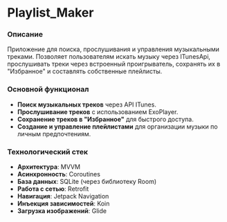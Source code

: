 # Playlist_Maker

### Описание
Приложение для поиска, прослушивания и управления музыкальными треками. Позволяет пользователям искать музыку через ITunesApi, прослушивать треки через встроенный проигрыватель, сохранять их в "Избранное" и составлять собственные плейлисты.

### Основной функционал
- **Поиск музыкальных треков** через API ITunes.
- **Прослушивание треков** с использованием ExoPlayer.
- **Сохранение треков в "Избранное"** для быстрого доступа.
- **Создание и управление плейлистами** для организации музыки по личным предпочтениям.

### Технологический стек
- **Архитектура**: MVVM
- **Асинхронность**: Coroutines
- **База данных**: SQLite (через библиотеку Room)
- **Работа с сетью**: Retrofit
- **Навигация**: Jetpack Navigation
- **Инъекция зависимостей**: Koin
- **Загрузка изображений**: Glide
  


